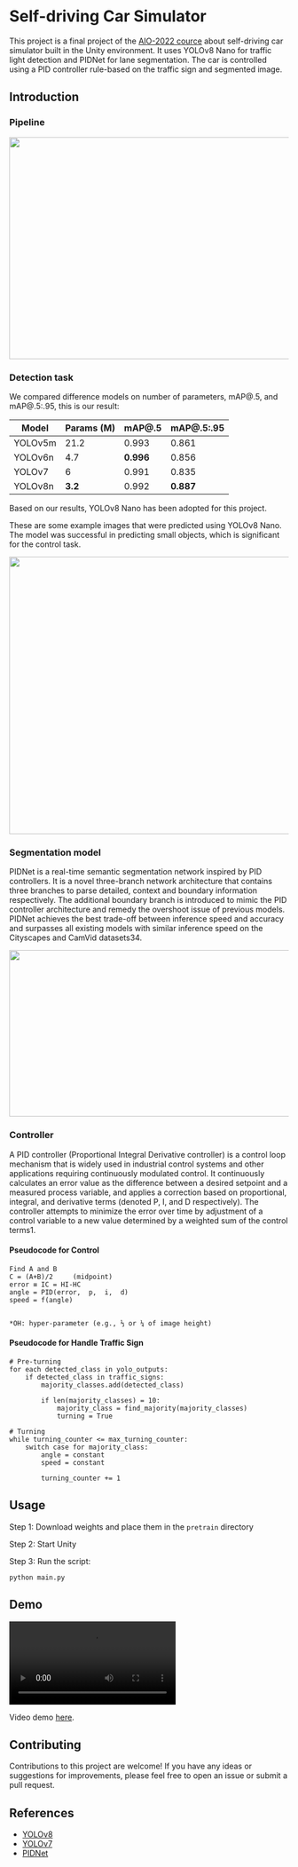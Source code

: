 # Self-driving Car Simulator

This project is a final project of the [AIO-2022 cource](https://www.facebook.com/aivietnam.edu.vn) about self-driving car simulator built in the Unity environment. It uses YOLOv8 Nano for traffic light detection and PIDNet for lane segmentation. The car is controlled using a PID controller rule-based on the traffic sign and segmented image.

## Introduction
### Pipeline
<p align="center">
  <img src="https://user-images.githubusercontent.com/90423581/236652354-843e9a41-3289-435c-be5a-fee681d38f2f.png" data-canonical-src="https://gyazo.com/eb5c5741b6a9a16c692170a41a49c858.png" width="600" height="400" />
</p>

### Detection task
We compared difference models on number of parameters, mAP@.5, and mAP@.5:.95, this is our result:

<div align="center">

| Model | Params (M) | mAP@.5 | mAP@.5:.95 |
|---|---|---|---|
| YOLOv5m | 21.2 | 0.993 | 0.861 |
| YOLOv6n | 4.7 | **0.996** | 0.856 |
| YOLOv7 | 6 | 0.991 | 0.835 |
| YOLOv8n | **3.2** | 0.992 | **0.887** |

</div>

Based on our results, YOLOv8 Nano has been adopted for this project. 

These are some example images that were predicted using YOLOv8 Nano. The model was successful in predicting small objects, which is significant for the control task.
<p align="center">
  <img src="https://user-images.githubusercontent.com/90423581/236683285-79e0f75c-a199-4b30-98de-2ca0a1ef8be2.png" width="700" height="500" />
</p>

### Segmentation model
PIDNet is a real-time semantic segmentation network inspired by PID controllers. It is a novel three-branch network architecture that contains three branches to parse detailed, context and boundary information respectively. The additional boundary branch is introduced to mimic the PID controller architecture and remedy the overshoot issue of previous models. PIDNet achieves the best trade-off between inference speed and accuracy and surpasses all existing models with similar inference speed on the Cityscapes and CamVid datasets34.

<p align="center">
  <img src="https://user-images.githubusercontent.com/90423581/236684096-ce02c2b3-5b9c-48da-a712-9d0d0e6bb5e5.png" width="700" height="300" />
</p>



### Controller
A PID controller (Proportional Integral Derivative controller) is a control loop mechanism that is widely used in industrial control systems and other applications requiring continuously modulated control. It continuously calculates an error value as the difference between a desired setpoint and a measured process variable, and applies a correction based on proportional, integral, and derivative terms (denoted P, I, and D respectively). The controller attempts to minimize the error over time by adjustment of a control variable to a new value determined by a weighted sum of the control terms1.


#### Pseudocode for Control

```
Find A and B
C = (A+B)/2     (midpoint)
error ≡ IC = HI-HC
angle = PID(error,  p,  i,  d)
speed = f(angle)


*OH: hyper-parameter (e.g., ⅓ or ¼ of image height)
```

#### Pseudocode for Handle Traffic Sign
```
# Pre-turning
for each detected_class in yolo_outputs:
	if detected_class in traffic_signs:
		majority_classes.add(detected_class)

		if len(majority_classes) = 10:
			majority_class = find_majority(majority_classes)
			turning = True
```

```
# Turning
while turning_counter <= max_turning_counter:
	switch case for majority_class:
		angle = constant
		speed = constant
		
		turning_counter += 1
```

## Usage
Step 1: Download weights and place them in the ```pretrain``` directory

Step 2: Start Unity

Step 3: Run the script:

```
python main.py
```


## Demo

<video src="https://www.youtube.com/watch?v=gZ3nPZWp-eE&ab_channel=BuiMinhDuc" controls="controls" style="max-width: 730px;">
</video>

Video demo [here](https://youtu.be/gZ3nPZWp-eE).

## Contributing

Contributions to this project are welcome! If you have any ideas or suggestions for improvements, please feel free to open an issue or submit a pull request.


## References
* [YOLOv8](https://github.com/ultralytics/ultralytics)
* [YOLOv7](https://github.com/WongKinYiu/yolov7)
* [PIDNet](https://github.com/XuJiacong/PIDNet)
